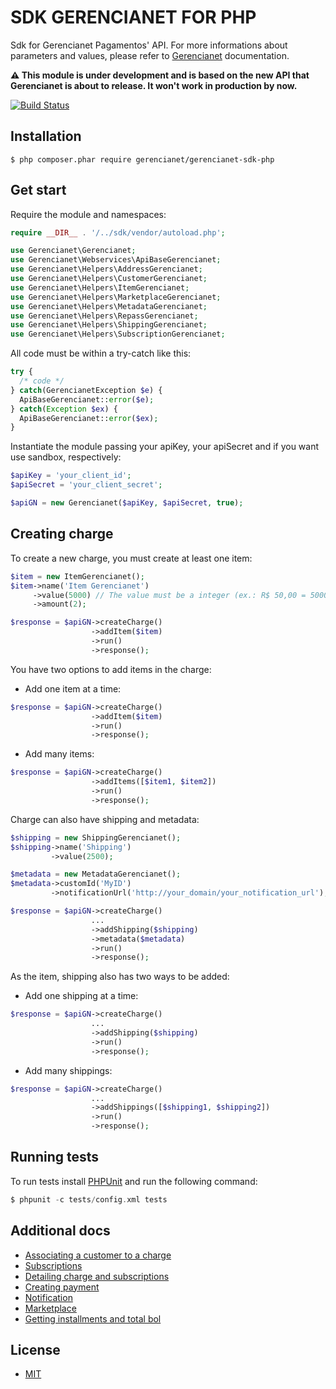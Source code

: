 # SDK GERENCIANET FOR PHP #
Sdk for Gerencianet Pagamentos' API.
For more informations about parameters and values, please refer to [Gerencianet](http://gerencianet.com.br) documentation.

**:warning: This module is under development and is based on the new API that Gerencianet is about to release. It won't work in production by now.**


[![Build Status](https://travis-ci.org/talitacampos/gn-api-sdk-php.svg?branch=master)](https://travis-ci.org/talitacampos/gn-api-sdk-php)


## Installation ##
```
$ php composer.phar require gerencianet/gerencianet-sdk-php
```

## Get start ##
Require the module and namespaces:
```php
require __DIR__ . '/../sdk/vendor/autoload.php';

use Gerencianet\Gerencianet;
use Gerencianet\Webservices\ApiBaseGerencianet;
use Gerencianet\Helpers\AddressGerencianet;
use Gerencianet\Helpers\CustomerGerencianet;
use Gerencianet\Helpers\ItemGerencianet;
use Gerencianet\Helpers\MarketplaceGerencianet;
use Gerencianet\Helpers\MetadataGerencianet;
use Gerencianet\Helpers\RepassGerencianet;
use Gerencianet\Helpers\ShippingGerencianet;
use Gerencianet\Helpers\SubscriptionGerencianet;
```

All code must be within a try-catch like this:
```php
try {
  /* code */
} catch(GerencianetException $e) {
  ApiBaseGerencianet::error($e);
} catch(Exception $ex) {
  ApiBaseGerencianet::error($ex);
}
```

Instantiate the module passing your apiKey, your apiSecret and if you want use sandbox, respectively:
```php
$apiKey = 'your_client_id';
$apiSecret = 'your_client_secret';

$apiGN = new Gerencianet($apiKey, $apiSecret, true);
```

## Creating charge ##

To create a new charge, you must create at least one item:
```php
$item = new ItemGerencianet();
$item->name('Item Gerencianet')
     ->value(5000) // The value must be a integer (ex.: R$ 50,00 = 5000)
     ->amount(2);

$response = $apiGN->createCharge()
                  ->addItem($item)
                  ->run()
                  ->response();
```

You have two options to add items in the charge:

* Add one item at a time:
```php
$response = $apiGN->createCharge()
                  ->addItem($item)
                  ->run()
                  ->response();
```

* Add many items:
```php
$response = $apiGN->createCharge()
                  ->addItems([$item1, $item2])
                  ->run()
                  ->response();
```

Charge can also have shipping and metadata:
```php
$shipping = new ShippingGerencianet();
$shipping->name('Shipping')
         ->value(2500);

$metadata = new MetadataGerencianet();
$metadata->customId('MyID')
         ->notificationUrl('http://your_domain/your_notification_url');

$response = $apiGN->createCharge()
                  ...
                  ->addShipping($shipping)
                  ->metadata($metadata)
                  ->run()
                  ->response();
```

As the item, shipping also has two ways to be added:

* Add one shipping at a time:
```php
$response = $apiGN->createCharge()
                  ...
                  ->addShipping($shipping)
                  ->run()
                  ->response();
```

* Add many shippings:
```php
$response = $apiGN->createCharge()
                  ...
                  ->addShippings([$shipping1, $shipping2])
                  ->run()
                  ->response();
```

## Running tests ##

To run tests install [PHPUnit](https://phpunit.de/getting-started.html) and run the following command:
```php
$ phpunit -c tests/config.xml tests
```

## Additional docs ##

- [Associating a customer to a charge](/docs/CUSTOMER.md)
- [Subscriptions](/docs/SUBSCRIPTION.md)
- [Detailing charge and subscriptions](/docs/DETAIL.md)
- [Creating payment](/docs/PAYMENT.md)
- [Notification](/docs/NOTIFICATION.md)
- [Marketplace](/docs/MARKETPLACE.md)
- [Getting installments and total bol](/docs/EXTRA.md)

## License ##
- [MIT](LICENSE)